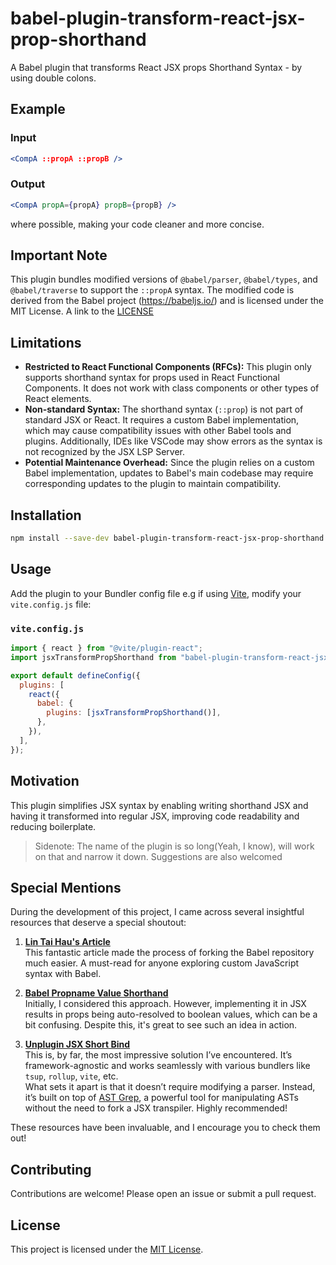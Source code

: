 # babel-plugin-transform-react-jsx-prop-shorthand

A Babel plugin that transforms React JSX props Shorthand Syntax - by using double colons.

## Example

### Input

```jsx
<CompA ::propA ::propB />
```

### Output

```jsx
<CompA propA={propA} propB={propB} />
```

where possible, making your code cleaner and more concise.

## Important Note

This plugin bundles modified versions of `@babel/parser`, `@babel/types`, and `@babel/traverse` to support the `::propA` syntax. The modified code is derived from the Babel project (https://babeljs.io/) and is licensed under the MIT License. A link to the [LICENSE](https://github.com/babel/babel/blob/main/LICENSE)

## Limitations

- **Restricted to React Functional Components (RFCs):** This plugin only supports shorthand syntax for props used in React Functional Components. It does not work with class components or other types of React elements.
- **Non-standard Syntax:** The shorthand syntax (`::prop`) is not part of standard JSX or React. It requires a custom Babel implementation, which may cause compatibility issues with other Babel tools and plugins. Additionally, IDEs like VSCode may show errors as the syntax is not recognized by the JSX LSP Server.
- **Potential Maintenance Overhead:** Since the plugin relies on a custom Babel implementation, updates to Babel's main codebase may require corresponding updates to the plugin to maintain compatibility.

## Installation

```bash
npm install --save-dev babel-plugin-transform-react-jsx-prop-shorthand
```

## Usage

Add the plugin to your Bundler config file e.g if using [Vite](https://vite.dev/guide/), modify your `vite.config.js` file:

### `vite.config.js`

```js
import { react } from "@vite/plugin-react";
import jsxTransformPropShorthand from "babel-plugin-transform-react-jsx-prop-shorthand";

export default defineConfig({
  plugins: [
    react({
      babel: {
        plugins: [jsxTransformPropShorthand()],
      },
    }),
  ],
});
```

## Motivation

This plugin simplifies JSX syntax by enabling writing shorthand JSX and having it transformed into regular JSX, improving code readability and reducing boilerplate.

> Sidenote: The name of the plugin is so long(Yeah, I know), will work on that and narrow it down. Suggestions are also welcomed

## Special Mentions

During the development of this project, I came across several insightful resources that deserve a special shoutout:

1. **[Lin Tai Hau's Article](https://lihautan.com/creating-custom-javascript-syntax-with-babel)**  
  This fantastic article made the process of forking the Babel repository much easier. A must-read for anyone exploring custom JavaScript syntax with Babel.

2. **[Babel Propname Value Shorthand](https://github.com/inversepolarity/babel-prop-name-value-shorthand)**  
  Initially, I considered this approach. However, implementing it in JSX results in props being auto-resolved to boolean values, which can be a bit confusing. Despite this, it's great to see such an idea in action.

3. **[Unplugin JSX Short Bind](https://github.com/zhiyuanzmj/unplugin-jsx-short-bind)**  
  This is, by far, the most impressive solution I’ve encountered. It’s framework-agnostic and works seamlessly with various bundlers like `tsup`, `rollup`, `vite`, etc.  
  What sets it apart is that it doesn’t require modifying a parser. Instead, it’s built on top of [AST Grep](https://github.com/ast-grep/ast-grep), a powerful tool for manipulating ASTs without the need to fork a JSX transpiler. Highly recommended!

These resources have been invaluable, and I encourage you to check them out!

## Contributing

Contributions are welcome! Please open an issue or submit a pull request.

## License

This project is licensed under the [MIT License](LICENSE).
